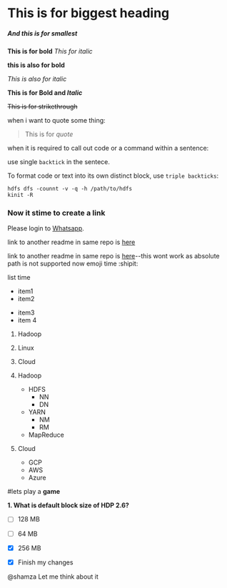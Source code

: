 # This is for biggest heading 

##### And this is for smallest

**This is for bold**
*This for italic*

__this is also for bold__



_This is also for italic_

**This is for Bold and _Italic_**

~~This is for strikethrough~~

when i want to quote some thing:
>This is for _quote_

when it is required to call out code or a command within a sentence:

use single `backtick` in the sentece.


To format code or text into its own distinct block, use `triple backticks`:

```
hdfs dfs -counnt -v -q -h /path/to/hdfs
kinit -R
```

### Now it stime to create a **link**

Please login to [Whatsapp](https://web.whatsapp.com).

link to another readme in same repo is [here](example.md)

link to another readme in same repo is [here](project1/example.md)--this wont work as absolute path is not supported
now emoji time :shipit:

list time 
- item1
- item2

* item3
* item 4

1. Hadoop
2. Linux
3. Cloud


1. Hadoop
    - HDFS
      - NN
      - DN
    - YARN
      - NM
      - RM
    - MapReduce
    
 2. Cloud
    - GCP
    - AWS
    - Azure
    
    
    
#lets play a **game**

**1. What is default block size of HDP 2.6?**

- [ ] 128 MB
- [ ] 64 MB
- [x] 256 MB
- [x] Finish my changes




@shamza Let me think about it












